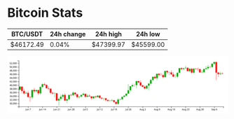 # Bitcoin Stats

BTC/USDT|24h change|24h high|24h low|
|---|---|---|---|
|$46172.49|0.04%|$47399.97|$45599.00|

<img src="./chart.svg">
